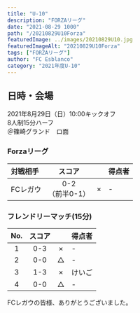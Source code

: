 ```yaml
---
title: "U-10"
description: "FORZAリーグ"
date: "2021-08-29 1000"
path: "/20210829U10Forza"
featuredImage: ../images/20210829U10.jpg
featuredImageAlt: "20210829U10Forza"
tags: ["FORZAリーグ"]
author: "FC Esblanco"
category: "2021年度U-10"
---
```


## 日時・会場

2021年8月29日（日）10:00キックオフ  
8人制15分ハーフ  
＠篠崎グランド　ロ面

### Forzaリーグ

| 対戦相手| スコア |   | 得点者  |
|:----|:------:|:-:|:--------|
| FCレガウ| 0-2<br>（前半0-1） | × |- |

### フレンドリーマッチ(15分)

| No.| スコア |   | 得点者  |
|:--:|:------:|:-:|:--------|
| 1  | 0-3 | × |-  |
| 2  | 0-0 | △ |-  |
| 3  | 1-3 | × |けいご|
| 4  | 0-0 | △ |- |

<script src="https://adm.shinobi.jp/s/f9835040bccb6582c56df68b8f5ecca7"></script>

FCレガウの皆様、ありがとうございました。
